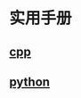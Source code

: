 # 实用手册

## [cpp](https://github.com/xiaoshe/docs/blob/master/cpp.md)
## [python](https://github.com/xiaoshe/docs/blob/master/python.md)
